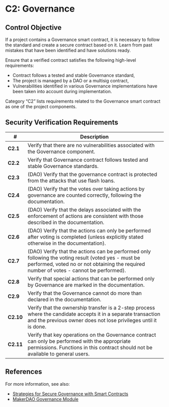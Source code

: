 # C2: Governance

## Control Objective

If a project contains a Governance smart contract, it is necessary to follow the standard and create a secure contract based on it. Learn from past mistakes that have been identified and have solutions ready.

Ensure that a verified contract satisfies the following high-level requirements:
* Contract follows a tested and stable Governance standard,
* The project is managed by a DAO or a multisig contract,
* Vulnerabilities identified in various Governance implementations have been taken into account during implementation.

Category “C2” lists requirements related to the Governance smart contract as one of the project components.

## Security Verification Requirements

| # | Description |
| --- | --- |
| **C2.1** | Verify that there are no vulnerabilities associated with the Governance component. |
| **C2.2** | Verify that Governance contract follows tested and stable Governance standards. |
| **C2.3** | (DAO) Verify that the governance contract is protected from the attacks that use flash loans. |
| **C2.4** | (DAO) Verify that the votes over taking actions by governance are counted correctly, following the documentation.  |
| **C2.5** | (DAO) Verify that the delays associated with the enforcement of actions are consistent with those described in the documentation. |
| **C2.6** | (DAO) Verify that the actions can only be performed after voting is completed (unless explicitly stated otherwise in the documentation).
| **C2.7** | (DAO) Verify that the actions can be performed only following the voting result (voted yes - must be performed, voted no or not obtaining the required number of votes - cannot be performed).
| **C2.8** | Verify that special actions that can be performed only by Governance are marked in the documentation. |
| **C2.9** | Verify that the Governance cannot do more than declared in the documentation. |
| **C2.10** | Verify that the ownership transfer is a 2-step process where the candidate accepts it in a separate transaction and the previous owner does not lose privileges until it is done. |
| **C2.11** | Verify that key operations on the Governance contract can only be performed with the appropriate permissions. Functions in this contract should not be available to general users.|

## References

For more information, see also:

* [Strategies for Secure Governance with Smart Contracts](https://www.youtube.com/watch?v=GbDAmMdmh8Q)
* [MakerDAO Governance Module](https://docs.makerdao.com/smart-contract-modules/governance-module)

